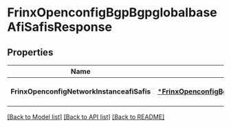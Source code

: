 # FrinxOpenconfigBgpBgpglobalbaseAfiSafisResponse

## Properties
Name | Type | Description | Notes
------------ | ------------- | ------------- | -------------
**FrinxOpenconfigNetworkInstanceafiSafis** | [***FrinxOpenconfigBgpBgpglobalbaseAfiSafis**](frinx.openconfig.bgp.bgpglobalbase.AfiSafis.md) |  | [optional] [default to null]

[[Back to Model list]](../README.md#documentation-for-models) [[Back to API list]](../README.md#documentation-for-api-endpoints) [[Back to README]](../README.md)


